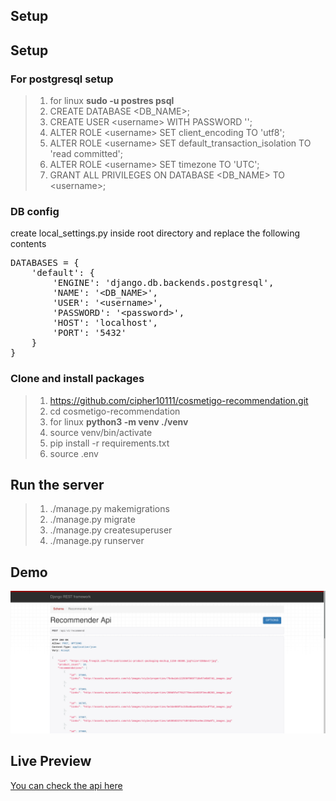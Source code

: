 ## Setup

## Setup

### For postgresql setup
> 1. for linux **sudo -u postres psql** 
> 2. CREATE DATABASE <DB_NAME>;
> 3. CREATE USER &lt;username&gt; WITH PASSWORD '<password>';
> 4. ALTER ROLE &lt;username&gt; SET client_encoding TO 'utf8';
> 5. ALTER ROLE &lt;username&gt; SET default_transaction_isolation TO 'read committed';
> 6. ALTER ROLE &lt;username&gt; SET timezone TO 'UTC';
> 7. GRANT ALL PRIVILEGES ON DATABASE <DB_NAME> TO &lt;username&gt;;

### DB config
create local_settings.py inside root directory and replace the following contents
<pre>
DATABASES = {
    'default': {
        'ENGINE': 'django.db.backends.postgresql',
        'NAME': '&lt;DB_NAME&gt;',
        'USER': '&lt;username&gt;',
        'PASSWORD': '&lt;password&gt;',
        'HOST': 'localhost',
        'PORT': '5432'
    }
}
</pre>

### Clone and install packages
> 1. https://github.com/cipher10111/cosmetigo-recommendation.git
> 2. cd cosmetigo-recommendation
> 3. for linux **python3 -m venv ./venv**
> 4. source venv/bin/activate
> 4. pip install -r requirements.txt 
> 5. source .env

## Run the server

> 1. ./manage.py makemigrations
> 2. ./manage.py migrate
> 3. ./manage.py createsuperuser
> 4. ./manage.py runserver

## Demo

<a href="https://drive.google.com/file/d/1MxufKD4g0000cTvq67hjRfjGx59RyVX8/view?usp=sharing">
  <p align="center">
    <img src="images/demo.png">
  </p>
</a>

## Live Preview
[You can check the api here](http://18.222.147.216/api/v1/recommend)